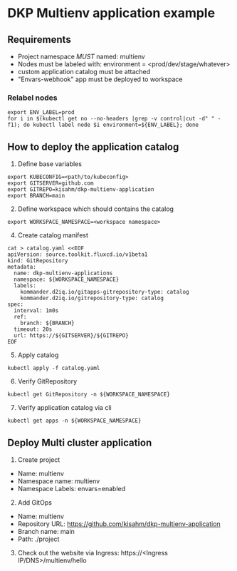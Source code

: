 # DKP Multienv application example

## Requirements
* Project namespace *MUST* named: multienv
* Nodes must be labeled with: environment = <prod/dev/stage/whatever>
* custom application catalog must be attached
* "Envars-webhook" app must be deployed to workspace

### Relabel nodes
````
export ENV_LABEL=prod
for i in $(kubectl get no --no-headers |grep -v control|cut -d" " -f1); do kubectl label node $i environment=${ENV_LABEL}; done
````

## How to deploy the application catalog

1. Define base variables
```
export KUBECONFIG=<path/to/kubeconfig>
export GITSERVER=github.com
export GITREPO=kisahm/dkp-multienv-application
export BRANCH=main
```

2. Define workspace which should contains the catalog
```
export WORKSPACE_NAMESPACE=<workspace namespace>
```

4. Create catalog manifest
````
cat > catalog.yaml <<EOF
apiVersion: source.toolkit.fluxcd.io/v1beta1
kind: GitRepository
metadata:
  name: dkp-multienv-applications
  namespace: ${WORKSPACE_NAMESPACE}
  labels:
    kommander.d2iq.io/gitapps-gitrepository-type: catalog
    kommander.d2iq.io/gitrepository-type: catalog
spec:
  interval: 1m0s
  ref:
    branch: ${BRANCH}
  timeout: 20s
  url: https://${GITSERVER}/${GITREPO}
EOF
````

5. Apply catalog
```
kubectl apply -f catalog.yaml
```

6. Verify GitRepository
````
kubectl get GitRepository -n ${WORKSPACE_NAMESPACE}
````

7. Verify application catalog via cli
````
kubectl get apps -n ${WORKSPACE_NAMESPACE}
````

## Deploy Multi cluster application
1. Create project
* Name: multienv
* Namespace name: multienv
* Namespace Labels: envars=enabled

2. Add GitOps
* Name: multienv
* Repository URL: https://github.com/kisahm/dkp-multienv-application
* Branch name: main
* Path: ./project

3. Check out the website via Ingress: https://<Ingress IP/DNS>/multienv/hello